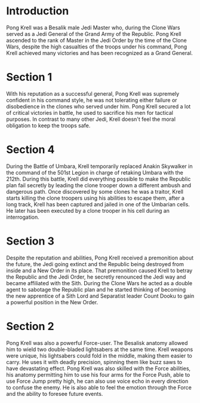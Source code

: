 # Introduction

Pong Krell was a Besalik male Jedi Master who, during the Clone Wars served as a Jedi General of the Grand Army of the Republic.
Pong Krell ascended to the rank of Master in the Jedi Order by the time of the Clone Wars, despite the high casualties of the troops under his command, Pong Krell achieved many victories and has been recognized as a Grand General.

# Section 1

With his reputation as a successful general, Pong Krell was supremely confident in his command style, he was not tolerating either failure or disobedience in the clones who served under him.
Pong Krell secured a lot of critical victories in battle, he used to sacrifice his men for tactical purposes.
In contrast to many other Jedi, Krell doesn't feel the moral obligation to keep the troops safe.

# Section 4

During the Battle of Umbara, Krell temporarily replaced Anakin Skywalker in the command of the 501st Legion in charge of retaking Umbara with the 212th.
During this battle, Krell did everything possible to  make the Republic plan fail secretly by leading  the clone trooper down a different ambush and dangerous path.
Once discovered by some clones he was a traitor, Krell starts killing the clone troopers using his abilities to escape them, after a long track, Krell has been captured and jailed in one of the Umbarian cells.
He later has been executed by a clone trooper in his cell during an interrogation.

# Section 3

Despite the reputation and abilities, Pong Krell received a premonition about the future, the Jedi going extinct and the Republic being destroyed from inside and a New Order  in its place.
That premonition caused Krell to betray the Republic and the Jedi Order, he secretly renounced the Jedi way and became affiliated with the Sith.
During the Clone Wars he acted as a double agent to sabotage the Republic plan and he started thinking of becoming the new apprentice of a Sith Lord and Separatist leader Count Dooku to gain a powerful position in the New Order.

# Section 2

Pong Krell was also a powerful Force-user.
The Besalisk anatomy allowed him to wield two double-bladed lightsabers at the same time.
Krell weapons were unique, his lightsabers could fold in the middle, making them easier to carry.
He uses it with deadly precision, spinning them like buzz saws to have  devastating effect.
Pong Krell was also skilled with the Force abilities, his anatomy permitting him to use his four arms for the Force Push, able to use Force Jump pretty high, he can also use voice echo in every direction to confuse the enemy.
He is also able to feel the emotion through the Force and the ability to foresee future events.
